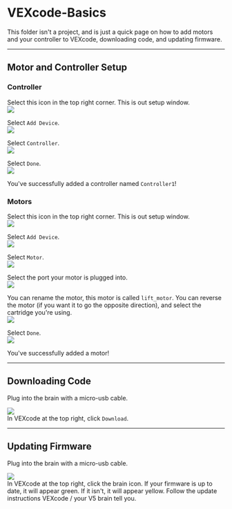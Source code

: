 # VEXcode-Basics

This folder isn't a project, and is just a quick page on how to add motors and your controller to VEXcode, downloading code, and updating firmware.  

---

## Motor and Controller Setup 

### Controller  
Select this icon in the top right corner.  This is out setup window.  
![](https://media.discordapp.net/attachments/620685769945645096/928812773494898758/unknown.png?width=286&height=73)  

Select `Add Device`.  
![](https://cdn.discordapp.com/attachments/620685769945645096/928812852960186439/unknown.png)

Select `Controller`.  
![](https://cdn.discordapp.com/attachments/620685769945645096/928812889396105276/unknown.png)

Select `Done`.  
![](https://cdn.discordapp.com/attachments/620685769945645096/928812937295061002/unknown.png)

You've successfully added a controller named `Controller1`!

### Motors
Select this icon in the top right corner.  This is out setup window.  
![](https://media.discordapp.net/attachments/620685769945645096/928812773494898758/unknown.png?width=286&height=73)  

Select `Add Device`.  
![](https://cdn.discordapp.com/attachments/620685769945645096/928812852960186439/unknown.png)

Select `Motor`.   
![](https://cdn.discordapp.com/attachments/620685769945645096/928812985793790022/unknown.png)

Select the port your motor is plugged into.  
![](https://cdn.discordapp.com/attachments/620685769945645096/928813037530546266/unknown.png)

You can rename the motor, this motor is called `lift_motor`.  You can reverse the motor (if you want it to go the opposite direction), and select the cartridge you're using.  
![](https://cdn.discordapp.com/attachments/620685769945645096/928813191352451122/unknown.png)

Select `Done`.  
![](https://cdn.discordapp.com/attachments/620685769945645096/928812937295061002/unknown.png)

You've successfully added a motor!

---

## Downloading Code

Plug into the brain with a micro-usb cable.  

![](https://cdn.discordapp.com/attachments/620685769945645096/938910003664941086/unknown.png)  
In VEXcode at the top right, click `Download`.

---

## Updating Firmware

Plug into the brain with a micro-usb cable.  

![](https://cdn.discordapp.com/attachments/620685769945645096/938911065713025094/unknown.png)  
In VEXcode at the top right, click the brain icon.  If your firmware is up to date, it will appear green.  If it isn't, it will appear yellow. Follow the update instructions VEXcode / your V5 brain tell you. 
